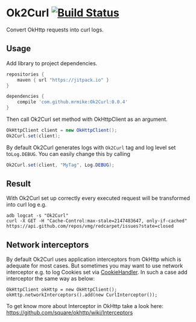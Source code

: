 # Ok2Curl [![Build Status](https://travis-ci.org/mrmike/Ok2Curl.svg)](https://travis-ci.org/mrmike/Ok2Curl)
Convert OkHttp requests into curl logs.


## Usage
Add library to project dependencies.
```groovy
repositories {
    maven { url "https://jitpack.io" }
}

dependencies {
    compile 'com.github.mrmike:Ok2Curl:0.0.4'
}
```

Then call Ok2Curl set method with OkHttpClient as an argument.
```java
OkHttpClient client = new OkHttpClient();
Ok2Curl.set(client);
```

By default Ok2Curl generates logs with `Ok2Curl` tag and log level set to`Log.DEBUG`. You can easily change this by calling
```java
Ok2Curl.set(client, "MyTag", Log.DEBUG);
```

## Result
With Ok2Curl set up correctly every executed request will be transformed into curl log e.g.
```shell
adb logcat -s "Ok2Curl"
curl -X GET -H "Cache-Control:max-stale=2147483647, only-if-cached" https://api.github.com/repos/vmg/redcarpet/issues?state=closed
```

## Network interceptors
By default Ok2Curl uses application interceptors from OkHttp which is adequate for most cases. But sometimes you may want to use network interceptor e.g. to log Cookies set via [CookieHandler](http://docs.oracle.com/javase/6/docs/api/java/net/CookieHandler.html). In such a case add interceptor the same way as below:  

```
OkHttpClient okHttp = new OkHttpClient();
okHttp.networkInterceptors().add(new CurlInterceptor());
```

To get know more about Interceptor in OkHttp take a look here: https://github.com/square/okhttp/wiki/Interceptors
